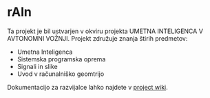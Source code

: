 # **rAIn**
Ta projekt je bil ustvarjen v okviru projekta UMETNA INTELIGENCA V AVTONOMNI VOŽNJI.
Projekt združuje znanja štirih predmetov: 
- Umetna Inteligenca
- Sistemska programska oprema
- Signali in slike
- Uvod v računalniško geomtrijo


Dokumentacijo za razvijalce lahko najdete v [project wiki](https://github.com/AlenMraz/rAIn/wiki).
